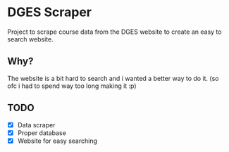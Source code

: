 # DGES Scraper

Project to scrape course data from the DGES website to create an easy to search website.

## Why?

The website is a bit hard to search and i wanted a better way to do it. (so ofc i had to spend way too long making it :p)

## TODO

- [x] Data scraper
- [x] Proper database
- [x] Website for easy searching
